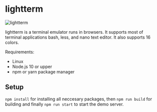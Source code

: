 # lightterm


![lightterm](https://i.ibb.co/zbS0wnR/image.png)

lightterm is a terminal emulator runs in browsers. It supports most of terminal applications bash, less, and nano text editor. It also supports 16 colors.

Requirements:

*  Linux
*  Node.js 10 or upper
*  npm or yarn package manager

## Setup
`npm install` for installing all neccesary packages, then `npm run build` for building and finally `npm run start` to start the demo server.
